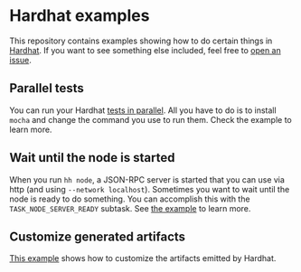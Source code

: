 # Hardhat examples

This repository contains examples showing how to do certain things in [Hardhat](http://hardhat.org/). If you want to
see something else included, feel free to [open an issue](https://github.com/fvictorio/hardhat-examples/issues/new).

## Parallel tests

You can run your Hardhat [tests in parallel](/parallel-tests). All you have to do is to install `mocha` and change the
command you use to run them. Check the example to learn more.

## Wait until the node is started

When you run `hh node`, a JSON-RPC server is started that you can use via http (and
using `--network localhost`). Sometimes you want to wait until the node is ready to
do something. You can accomplish this with the `TASK_NODE_SERVER_READY` subtask.
See [the example](/wait-until-node-ready) to learn more.

## Customize generated artifacts

[This example](/customize-artifacts) shows how to customize the artifacts emitted by Hardhat.
